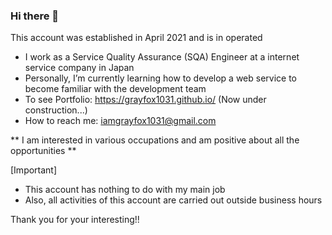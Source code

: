 ### Hi there 👋

This account was established in April 2021 and is in operated

- I work as a Service Quality Assurance (SQA) Engineer at a internet service company in Japan
- Personally, I’m currently learning how to develop a web service to become familiar with the development team
- To see Portfolio: https://grayfox1031.github.io/ (Now under construction...)
- How to reach me: iamgrayfox1031@gmail.com

** I am interested in various occupations and am positive about all the opportunities **

[Important]
- This account has nothing to do with my main job
- Also, all activities of this account are carried out outside business hours

Thank you for your interesting!!
<!--
- 👯 I’m looking to collaborate on ...
- 🤔 I’m looking for help with ...
- 💬 Ask me about ...
- ⚡ Fun fact: ...
-->
